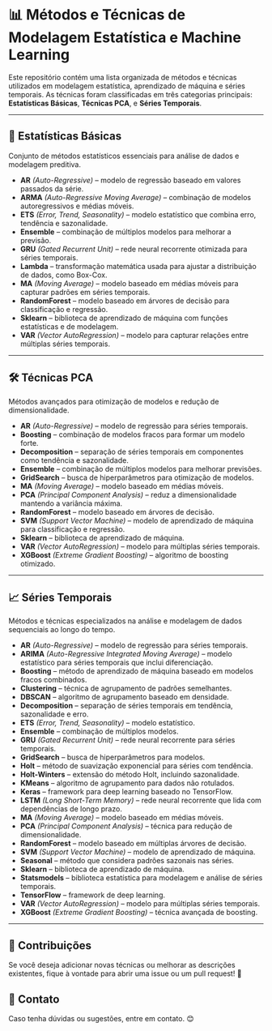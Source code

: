 # 📊 Métodos e Técnicas de Modelagem Estatística e Machine Learning

Este repositório contém uma lista organizada de métodos e técnicas utilizados em modelagem estatística, aprendizado de máquina e séries temporais. As técnicas foram classificadas em três categorias principais: **Estatísticas Básicas**, **Técnicas PCA**, e **Séries Temporais**.

---

## 📌 Estatísticas Básicas
Conjunto de métodos estatísticos essenciais para análise de dados e modelagem preditiva.

- **AR** *(Auto-Regressive)* – modelo de regressão baseado em valores passados da série.
- **ARMA** *(Auto-Regressive Moving Average)* – combinação de modelos autoregressivos e médias móveis.
- **ETS** *(Error, Trend, Seasonality)* – modelo estatístico que combina erro, tendência e sazonalidade.
- **Ensemble** – combinação de múltiplos modelos para melhorar a previsão.
- **GRU** *(Gated Recurrent Unit)* – rede neural recorrente otimizada para séries temporais.
- **Lambda** – transformação matemática usada para ajustar a distribuição de dados, como Box-Cox.
- **MA** *(Moving Average)* – modelo baseado em médias móveis para capturar padrões em séries temporais.
- **RandomForest** – modelo baseado em árvores de decisão para classificação e regressão.
- **Sklearn** – biblioteca de aprendizado de máquina com funções estatísticas e de modelagem.
- **VAR** *(Vector AutoRegression)* – modelo para capturar relações entre múltiplas séries temporais.

---

## 🛠️ Técnicas PCA
Métodos avançados para otimização de modelos e redução de dimensionalidade.

- **AR** *(Auto-Regressive)* – modelo de regressão para séries temporais.
- **Boosting** – combinação de modelos fracos para formar um modelo forte.
- **Decomposition** – separação de séries temporais em componentes como tendência e sazonalidade.
- **Ensemble** – combinação de múltiplos modelos para melhorar previsões.
- **GridSearch** – busca de hiperparâmetros para otimização de modelos.
- **MA** *(Moving Average)* – modelo baseado em médias móveis.
- **PCA** *(Principal Component Analysis)* – reduz a dimensionalidade mantendo a variância máxima.
- **RandomForest** – modelo baseado em árvores de decisão.
- **SVM** *(Support Vector Machine)* – modelo de aprendizado de máquina para classificação e regressão.
- **Sklearn** – biblioteca de aprendizado de máquina.
- **VAR** *(Vector AutoRegression)* – modelo para múltiplas séries temporais.
- **XGBoost** *(Extreme Gradient Boosting)* – algoritmo de boosting otimizado.

---

## 📈 Séries Temporais
Métodos e técnicas especializados na análise e modelagem de dados sequenciais ao longo do tempo.

- **AR** *(Auto-Regressive)* – modelo de regressão para séries temporais.
- **ARIMA** *(Auto-Regressive Integrated Moving Average)* – modelo estatístico para séries temporais que inclui diferenciação.
- **Boosting** – método de aprendizado de máquina baseado em modelos fracos combinados.
- **Clustering** – técnica de agrupamento de padrões semelhantes.
- **DBSCAN** – algoritmo de agrupamento baseado em densidade.
- **Decomposition** – separação de séries temporais em tendência, sazonalidade e erro.
- **ETS** *(Error, Trend, Seasonality)* – modelo estatístico.
- **Ensemble** – combinação de múltiplos modelos.
- **GRU** *(Gated Recurrent Unit)* – rede neural recorrente para séries temporais.
- **GridSearch** – busca de hiperparâmetros para modelos.
- **Holt** – método de suavização exponencial para séries com tendência.
- **Holt-Winters** – extensão do método Holt, incluindo sazonalidade.
- **KMeans** – algoritmo de agrupamento para dados não rotulados.
- **Keras** – framework para deep learning baseado no TensorFlow.
- **LSTM** *(Long Short-Term Memory)* – rede neural recorrente que lida com dependências de longo prazo.
- **MA** *(Moving Average)* – modelo baseado em médias móveis.
- **PCA** *(Principal Component Analysis)* – técnica para redução de dimensionalidade.
- **RandomForest** – modelo baseado em múltiplas árvores de decisão.
- **SVM** *(Support Vector Machine)* – modelo de aprendizado de máquina.
- **Seasonal** – método que considera padrões sazonais nas séries.
- **Sklearn** – biblioteca de aprendizado de máquina.
- **Statsmodels** – biblioteca estatística para modelagem e análise de séries temporais.
- **TensorFlow** – framework de deep learning.
- **VAR** *(Vector AutoRegression)* – modelo para múltiplas séries temporais.
- **XGBoost** *(Extreme Gradient Boosting)* – técnica avançada de boosting.

---

## 📜 Contribuições
Se você deseja adicionar novas técnicas ou melhorar as descrições existentes, fique à vontade para abrir uma issue ou um pull request! 🚀

## 📧 Contato
Caso tenha dúvidas ou sugestões, entre em contato. 😊
